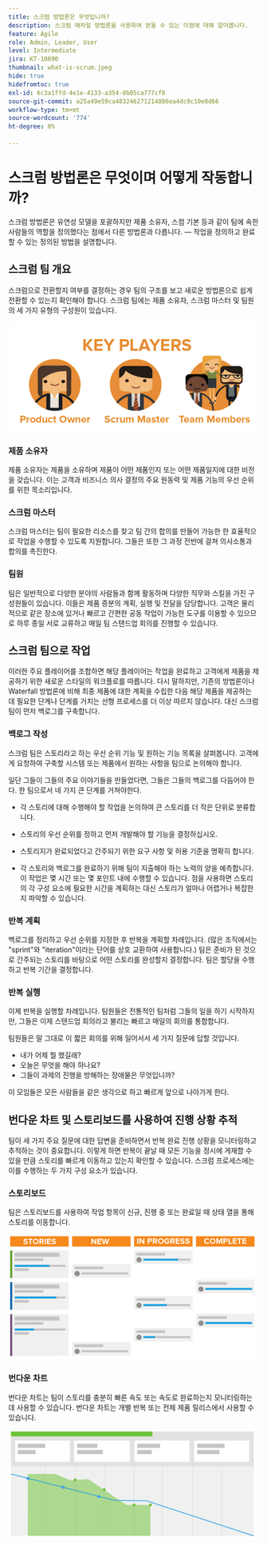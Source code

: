 ```yaml
---
title: 스크럼 방법론은 무엇입니까?
description: 스크럼 애자일 방법론을 사용하여 얻을 수 있는 이점에 대해 알아봅니다.
feature: Agile
role: Admin, Leader, User
level: Intermediate
jira: KT-10890
thumbnail: what-is-scrum.jpeg
hide: true
hidefromtoc: true
exl-id: 6c3a1ffd-4e1e-4133-a354-0b05ca777cf8
source-git-commit: a25a49e59ca483246271214886ea4dc9c10e8d66
workflow-type: tm+mt
source-wordcount: '774'
ht-degree: 0%

---
```


# 스크럼 방법론은 무엇이며 어떻게 작동합니까?

스크럼 방법론은 유연성 모델을 포괄하지만 제품 소유자, 스컴 기본 등과 같이 팀에 속한 사람들의 역할을 정의했다는 점에서 다른 방법론과 다릅니다. — 작업을 정의하고 완료할 수 있는 정의된 방법을 설명합니다.

## 스크럼 팀 개요

스크럼으로 전환할지 여부를 결정하는 경우 팀의 구조를 보고 새로운 방법론으로 쉽게 전환할 수 있는지 확인해야 합니다. 스크럼 팀에는 제품 소유자, 스크럼 마스터 및 팀원의 세 가지 유형의 구성원이 있습니다.

![스크럼 팀원](assets/scrumteammembers-01.png)

### 제품 소유자

제품 소유자는 제품을 소유하며 제품이 어떤 제품인지 또는 어떤 제품일지에 대한 비전을 갖습니다. 이는 고객과 비즈니스 의사 결정의 주요 원동력 및 제품 기능의 우선 순위를 위한 목소리입니다.


### 스크럼 마스터

스크럼 마스터는 팀이 필요한 리소스를 찾고 팀 간의 합의를 만들어 가능한 한 효율적으로 작업을 수행할 수 있도록 지원합니다. 그들은 또한 그 과정 전반에 걸쳐 의사소통과 합의를 촉진한다.


### 팀원

팀은 일반적으로 다양한 분야의 사람들과 함께 활동하며 다양한 직무와 스킬을 가진 구성원들이 있습니다. 이들은 제품 증분의 계획, 실행 및 전달을 담당합니다. 고객은 물리적으로 같은 장소에 있거나 빠르고 간편한 공동 작업이 가능한 도구를 이용할 수 있으므로 하루 종일 서로 교류하고 매일 팀 스탠드업 회의를 진행할 수 있습니다.


## 스크럼 팀으로 작업

이러한 주요 플레이어를 조합하면 해당 플레이어는 작업을 완료하고 고객에게 제품을 제공하기 위한 새로운 스타일의 워크플로를 따릅니다. 다시 말하지만, 기존의 방법론이나 Waterfall 방법론에 비해 최종 제품에 대한 계획을 수립한 다음 해당 제품을 제공하는 데 필요한 단계나 단계를 거치는 선형 프로세스를 더 이상 따르지 않습니다. 대신 스크럼 팀이 먼저 백로그를 구축합니다.



### 백로그 작성

스크럼 팀은 스토리라고 하는 우선 순위 기능 및 원하는 기능 목록을 살펴봅니다. 고객에게 요청하여 구축할 시스템 또는 제품에서 원하는 사항을 팀으로 논의해야 합니다.


일단 그들이 그들의 주요 이야기들을 만들었다면, 그들은 그들의 백로그를 다듬어야 한다. 한 팀으로서 네 가지 큰 단계를 거쳐야한다.


* 각 스토리에 대해 수행해야 할 작업을 논의하여 큰 스토리를 더 작은 단위로 분류합니다.

* 스토리의 우선 순위를 정하고 먼저 개발해야 할 기능을 결정하십시오.

* 스토리지가 완료되었다고 간주되기 위한 요구 사항 및 허용 기준을 명확히 합니다.

* 각 스토리와 백로그를 완료하기 위해 팀이 지출해야 하는 노력의 양을 예측합니다. 이 작업은 몇 시간 또는 몇 포인트 내에 수행할 수 있습니다. 점을 사용하면 스토리의 각 구성 요소에 필요한 시간을 계획하는 대신 스토리가 얼마나 어렵거나 복잡한지 파악할 수 있습니다.


### 반복 계획

백로그를 정리하고 우선 순위를 지정한 후 반복을 계획할 차례입니다. (많은 조직에서는 &quot;sprint&quot;와 &quot;iteration&quot;이라는 단어를 상호 교환하여 사용합니다.) 팀은 준비가 된 것으로 간주되는 스토리를 바탕으로 어떤 스토리를 완성할지 결정합니다. 팀은 할당을 수행하고 반복 기간을 결정합니다.



### 반복 실행

이제 반복을 실행할 차례입니다. 팀원들은 전통적인 팀처럼 그들의 일을 하기 시작하지만, 그들은 이제 스탠드업 회의라고 불리는 빠르고 매일의 회의를 통합합니다.

팀원들은 말 그대로 이 짧은 회의를 위해 일어서서 세 가지 질문에 답할 것입니다.

* 내가 어제 뭘 했길래?
* 오늘은 무엇을 해야 하나요?
* 그들이 과제의 진행을 방해하는 장애물은 무엇입니까?


이 모임들은 모든 사람들을 같은 생각으로 하고 빠르게 앞으로 나아가게 한다.



## 번다운 차트 및 스토리보드를 사용하여 진행 상황 추적

팀이 세 가지 주요 질문에 대한 답변을 준비하면서 반복 완료 진행 상황을 모니터링하고 추적하는 것이 중요합니다. 이렇게 하면 반복이 끝날 때 모든 기능을 정시에 게재할 수 있을 만큼 스토리를 빠르게 이동하고 있는지 확인할 수 있습니다. 스크럼 프로세스에는 이를 수행하는 두 가지 구성 요소가 있습니다.


### 스토리보드

팀은 스토리보드를 사용하여 작업 항목이 신규, 진행 중 또는 완료일 때 상태 열을 통해 스토리를 이동합니다.

![스토리보드](assets/storyboard-01.png)


### 번다운 차트

번다운 차트는 팀이 스토리를 충분히 빠른 속도 또는 속도로 완료하는지 모니터링하는 데 사용할 수 있습니다. 번다운 차트는 개별 반복 또는 전체 제품 릴리스에서 사용할 수 있습니다.

![번다운 차트](assets/burndown-01.png)
